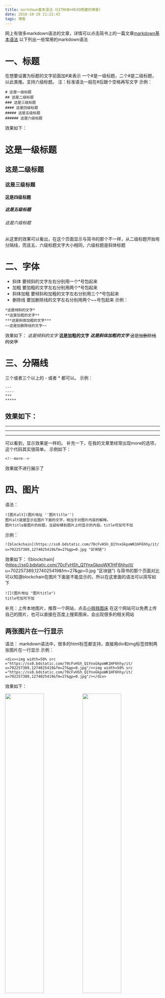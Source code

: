 ```yaml
---
title: markdown基本语法（GITHUB+HEXO搭建的博客）
date: 2018-10-28 21:22:43
tags: 博客
---
```


网上有很多markdown语法的文章，详情可以点击简书上的一篇文章[markdown基本语法](https://www.jianshu.com/p/191d1e21f7ed)
以下列出一些常用的markdown语法
<!--more-->
# 一、标题
在想要设置为标题的文字前面加#来表示
一个#是一级标题，二个#是二级标题，以此类推。支持六级标题。
注：标准语法一般在#后跟个空格再写文字
示例：
```
# 这是一级标题
## 这是二级标题
### 这是三级标题
#### 这是四级标题
##### 这是五级标题
###### 这是六级标题
```
效果如下：
# 这是一级标题
## 这是二级标题
### 这是三级标题
#### 这是四级标题
##### 这是五级标题
###### 这是六级标题
从这里的效果可以看出，在这个页面显示与简书的那个不一样，从二级标题开始有分隔线，而且五、六级标题文字大小相同，六级标题是斜体标题
# 二、字体
- 斜体
要倾斜的文字左右分别用一个*号包起来
- 加粗
要加粗的文字左右分别用两个*号包起来
- 斜体加粗
要倾斜和加粗的文字左右分别用三个*号包起来
- 删除线
要加删除线的文字左右分别用两个~~号包起来
示例：
```
*这是倾斜的文字*
**这是加粗的文字**
***这是斜体加粗的文字***
~~这是加删除线的文字~~
```
效果如下：
*这是倾斜的文字*
**这是加粗的文字**
***这是斜体加粗的文字***
~~这是加删除线的文字~~
# 三、分隔线
三个或者三个以上的 - 或者 * 都可以。
示例：
```
---
----
***
*****
```
效果如下：
---
----
***
*****
可以看到，显示效果是一样的。
补充一下，在我的文章里经常出现more的选项，这个代码其实很简单。
示例如下：
```
<!--more-->
```
效果就不进行展示了
# 四、图片
语法：
```
![图片alt](图片地址 ''图片title'')
图片alt就是显示在图片下面的文字，相当于对图片内容的解释。
图片title是图片的标题，当鼠标移到图片上时显示的内容。title可加可不加
```
示例：
```
![blockchain](https://ss0.bdstatic.com/70cFvHSh_Q1YnxGkpoWK1HF6hhy/it/
u=702257389,1274025419&fm=27&gp=0.jpg "区块链")
```
效果如下：
![blockchain](https://ss0.bdstatic.com/70cFvHSh_Q1YnxGkpoWK1HF6hhy/it/
u=702257389,1274025419&fm=27&gp=0.jpg "区块链")
与简书的那个页面对比可以知道blockchain在图片下面是不能显示的，所以在这里面的语法可以简写如下
```
![](图片地址 "图片title")
title可加可不加
```
补充：上传本地图片，推荐一个网站，点击[小贱贱图床](https://pic.xiaojianjian.net/)
在这个网站可以免费上传自己的图片，也可以直接在百度上搜索图床，会出现很多的相关网站
## 两张图片在一行显示
语法：
markdown语法中，很多的html标签都支持，直接用div和img标签控制两张图片在一行显示
示例：
```
<div><img width=50% src ="https://ss0.bdstatic.com/70cFvHSh_Q1YnxGkpoWK1HF6hhy/it/
u=702257389,1274025419&fm=27&gp=0.jpg"/><img width=50% src ="https://ss0.bdstatic.com/70cFvHSh_Q1YnxGkpoWK1HF6hhy/it/
u=702257389,1274025419&fm=27&gp=0.jpg"/></div>
```
效果如下：
<div><img width=50% src ="https://ss0.bdstatic.com/70cFvHSh_Q1YnxGkpoWK1HF6hhy/it/
u=702257389,1274025419&fm=27&gp=0.jpg"/><img width=50% src ="https://ss0.bdstatic.com/70cFvHSh_Q1YnxGkpoWK1HF6hhy/it/
u=702257389,1274025419&fm=27&gp=0.jpg"/></div>

## 图片居中显示
语法：
运用div标签控制图片居中显示
示例：
```
<div align="center"><img src="https://ss0.bdstatic.com/70cFvHSh_Q1YnxGkpoWK1HF6hhy/it/
u=702257389,1274025419&fm=27&gp=0.jpg" /></div>
```
效果如下：
<div align="center"><img src="https://ss0.bdstatic.com/70cFvHSh_Q1YnxGkpoWK1HF6hhy/it/
u=702257389,1274025419&fm=27&gp=0.jpg" /></div>

# 五、网站链接
语法：
```
[网站名](网站链接地址 "网站title")
title即鼠标悬停显示title,可加可不加，网站是在新页面打开
```
示例：
```
[百度](https://www.baidu.com "百度")
[歌曲大全-音乐聚合搜索引擎](http://www.gequdaquan.net/gqss/)
```
效果如下：
[百度](https://www.baidu.com "百度")
[歌曲大全-音乐聚合搜索引擎](http://www.gequdaquan.net/gqss/)
# 六、列表
**无序列表**

语法：
无序列表用 - + * 任何一种都可以
```
- 列表内容
+ 列表内容
* 列表内容
注意：- + * 跟内容之间都要有一个空格
```
效果如下：
- 列表内容
+ 列表内容
* 列表内容
**有序列表**

语法：
数字加点 
注：序列.后保持空格
```
1. 列表内容
2. 列表内容
3. 列表内容
```
效果如下：

1. 列表内容
2. 列表内容
3. 列表内容

**序表嵌套**
示例：
```
1. one
    1. one-1
    2. two-2
2. two 
    * two-1
    * two-2
```
效果如下：
1. one
    1. one-1
    2. two-2
2. two 
    * two-1
    * two-2

# 七、引用
**文字引用**
在引用的文字前加>即可。引用也可以嵌套，如加两个>>三个>>>
n个...
示例：
```
>这是引用的内容
>>这是引用的内容
>>>>>>>>>>这是引用的内容
```
效果如下：
>这是引用的内容
>>这是引用的内容
>>>>>>>>>>这是引用的内容

**代码引用**
- 代码块
语法：代码块开头结尾加三个反引号
示例：
````
```
<div>   
    <div></div>
    <div></div>
    <div></div>
</div>
``` 
````
效果如下：
```
<div>   
    <div></div>
    <div></div>
    <div></div>
</div>
```

- 单行代码
语法：
单行代码：代码之间分别用一个反引号包起来
示例:
```
`<div></div>`
```
效果如下：
`<div></div>`
总结：在这个页面上有的语法预览与简书页面不同，应该是语法解析的不一样。创建这个页面发现了一个问题，在多次应用三个反引号语法时，如果出现两个内容连在了一起，这个可能需要换行解决。
以上是我经常写文章所应用的语法，不是很全，后续可能还会更新
***
# 八、文字
## 文字首行缩进
中文缩进：一个`&emsp;`缩进一个文字
示例：
```
&emsp;&emsp;你好！
```
效果如下：
&emsp;&emsp;你好！
## 文字居中
语法：
运用center标签
示例：
```
<center>这是居中的文字</center>
```
效果如下：
<center>这是居中的文字</center>
***
